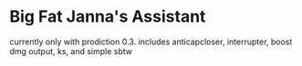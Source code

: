 
Big Fat Janna's Assistant
============
currently only with prodiction 0.3. 
includes anticapcloser, interrupter, boost dmg output, ks, and simple sbtw

